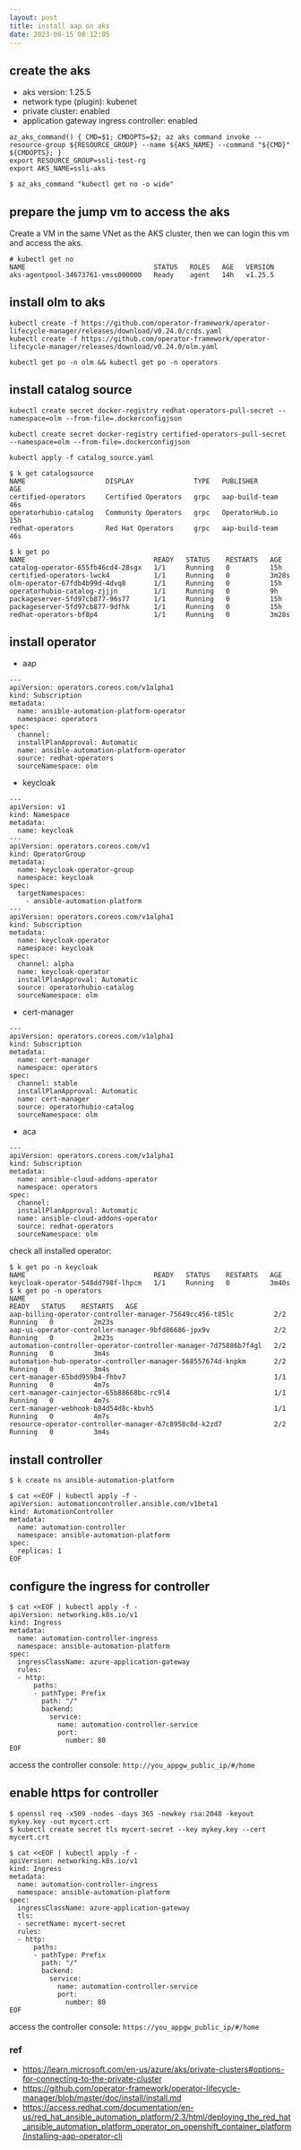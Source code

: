 ```yaml
---
layout: post
title: install aap on aks
date: 2023-06-15 00:12:05
---
```


## create the aks

- aks version: 1.25.5
- network type (plugin): kubenet
- private cluster: enabled
- application gateway ingress controller: enabled

```
az_aks_command() { CMD=$1; CMDOPTS=$2; az aks command invoke --resource-group ${RESOURCE_GROUP} --name ${AKS_NAME} --command "${CMD}" ${CMDOPTS}; }
export RESOURCE_GROUP=ssli-test-rg
export AKS_NAME=ssli-aks

$ az_aks_command "kubectl get no -o wide"
```

## prepare the jump vm to access the aks

Create a VM in the same VNet as the AKS cluster, then we can login this vm and access the aks.

```
# kubectl get no
NAME                                STATUS   ROLES   AGE   VERSION
aks-agentpool-34673761-vmss000000   Ready    agent   14h   v1.25.5
```

## install olm to aks

```
kubectl create -f https://github.com/operator-framework/operator-lifecycle-manager/releases/download/v0.24.0/crds.yaml
kubectl create -f https://github.com/operator-framework/operator-lifecycle-manager/releases/download/v0.24.0/olm.yaml

kubectl get po -n olm && kubectl get po -n operators
```
## install catalog source

```
kubectl create secret docker-registry redhat-operators-pull-secret --namespace=olm --from-file=.dockerconfigjson

kubectl create secret docker-registry certified-operators-pull-secret --namespace=olm --from-file=.dockerconfigjson

kubectl apply -f catalog_source.yaml

$ k get catalogsource
NAME                    DISPLAY               TYPE   PUBLISHER        AGE
certified-operators     Certified Operators   grpc   aap-build-team   46s
operatorhubio-catalog   Community Operators   grpc   OperatorHub.io   15h
redhat-operators        Red Hat Operators     grpc   aap-build-team   46s

$ k get po
NAME                                READY   STATUS    RESTARTS   AGE
catalog-operator-655fb46cd4-28sgx   1/1     Running   0          15h
certified-operators-lwck4           1/1     Running   0          3m28s
olm-operator-67fdb4b99d-4dvq8       1/1     Running   0          15h
operatorhubio-catalog-zjjjn         1/1     Running   0          9h
packageserver-5fd97cb877-96s77      1/1     Running   0          15h
packageserver-5fd97cb877-9dfhk      1/1     Running   0          15h
redhat-operators-bf8p4              1/1     Running   0          3m28s
```


## install operator

- aap

```
---
apiVersion: operators.coreos.com/v1alpha1
kind: Subscription
metadata:
  name: ansible-automation-platform-operator
  namespace: operators
spec:
  channel:
  installPlanApproval: Automatic
  name: ansible-automation-platform-operator
  source: redhat-operators
  sourceNamespace: olm
```
- keycloak

```
---
apiVersion: v1
kind: Namespace
metadata:
  name: keycloak
---
apiVersion: operators.coreos.com/v1
kind: OperatorGroup
metadata:
  name: keycloak-operator-group
  namespace: keycloak
spec:
  targetNamespaces:
    - ansible-automation-platform
---
apiVersion: operators.coreos.com/v1alpha1
kind: Subscription
metadata:
  name: keycloak-operator
  namespace: keycloak
spec:
  channel: alpha
  name: keycloak-operator
  installPlanApproval: Automatic
  source: operatorhubio-catalog
  sourceNamespace: olm
```

- cert-manager

```
---
apiVersion: operators.coreos.com/v1alpha1
kind: Subscription
metadata:
  name: cert-manager
  namespace: operators
spec:
  channel: stable
  installPlanApproval: Automatic
  name: cert-manager
  source: operatorhubio-catalog
  sourceNamespace: olm
```

- aca

```
---
apiVersion: operators.coreos.com/v1alpha1
kind: Subscription
metadata:
  name: ansible-cloud-addons-operator
  namespace: operators
spec:
  channel:
  installPlanApproval: Automatic
  name: ansible-cloud-addons-operator
  source: redhat-operators
  sourceNamespace: olm
```

check all installed operator:

```
$ k get po -n keycloak
NAME                                READY   STATUS    RESTARTS   AGE
keycloak-operator-548dd798f-lhpcm   1/1     Running   0          3m40s
$ k get po -n operators
NAME                                                              READY   STATUS    RESTARTS   AGE
aap-billing-operator-controller-manager-75649cc456-t85lc          2/2     Running   0          2m23s
aap-ui-operator-controller-manager-9bfd86686-jpx9v                2/2     Running   0          2m23s
automation-controller-operator-controller-manager-7d75886b7f4gl   2/2     Running   0          3m4s
automation-hub-operator-controller-manager-568557674d-knpkm       2/2     Running   0          3m4s
cert-manager-65bdd959b4-fhbv7                                     1/1     Running   0          4m7s
cert-manager-cainjector-65b88668bc-rc9l4                          1/1     Running   0          4m7s
cert-manager-webhook-b84d54d8c-kbvh5                              1/1     Running   0          4m7s
resource-operator-controller-manager-67c8958c8d-k2zd7             2/2     Running   0          3m4s
```

## install controller

```
$ k create ns ansible-automation-platform

$ cat <<EOF | kubectl apply -f -
apiVersion: automationcontroller.ansible.com/v1beta1
kind: AutomationController
metadata:
  name: automation-controller
  namespace: ansible-automation-platform
spec:
  replicas: 1
EOF
```

## configure the ingress for controller

```
$ cat <<EOF | kubectl apply -f -
apiVersion: networking.k8s.io/v1
kind: Ingress
metadata:
  name: automation-controller-ingress
  namespace: ansible-automation-platform
spec:
  ingressClassName: azure-application-gateway
  rules:
  - http:
      paths:
      - pathType: Prefix
        path: "/"
        backend:
          service:
            name: automation-controller-service
            port:
              number: 80
EOF
```

access the controller console: `http://you_appgw_public_ip/#/home`

## enable https for controller

```
$ openssl req -x509 -nodes -days 365 -newkey rsa:2048 -keyout mykey.key -out mycert.crt
$ kubectl create secret tls mycert-secret --key mykey.key --cert mycert.crt

$ cat <<EOF | kubectl apply -f -
apiVersion: networking.k8s.io/v1
kind: Ingress
metadata:
  name: automation-controller-ingress
  namespace: ansible-automation-platform
spec:
  ingressClassName: azure-application-gateway
  tls:
  - secretName: mycert-secret
  rules:
  - http:
      paths:
      - pathType: Prefix
        path: "/"
        backend:
          service:
            name: automation-controller-service
            port:
              number: 80
EOF
```

access the controller console: `https://you_appgw_public_ip/#/home`

### ref

- https://learn.microsoft.com/en-us/azure/aks/private-clusters#options-for-connecting-to-the-private-cluster
- https://github.com/operator-framework/operator-lifecycle-manager/blob/master/doc/install/install.md
- https://access.redhat.com/documentation/en-us/red_hat_ansible_automation_platform/2.3/html/deploying_the_red_hat_ansible_automation_platform_operator_on_openshift_container_platform/installing-aap-operator-cli

